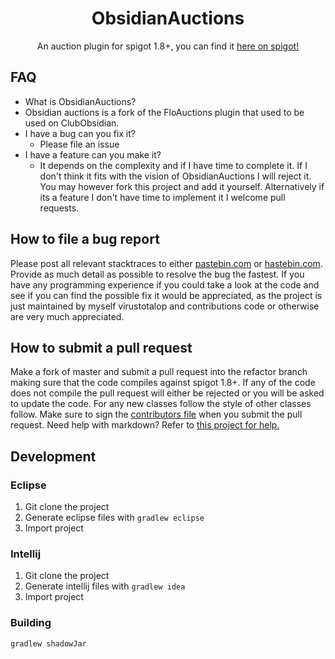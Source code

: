 <div align="center">
<h1>ObsidianAuctions</h1>

An auction plugin for spigot 1.8+, you can find it [here on spigot!](https://www.spigotmc.org/resources/obsidianauctions.5595/)
 </div>

## FAQ
* What is ObsidianAuctions?
 * Obsidian auctions is a fork of the FloAuctions plugin that used to be used on ClubObsidian.
* I have a bug can you fix it?
  * Please file an issue
* I have a feature can you make it?
  * It depends on the complexity and if I have time to complete it. If I don't think it fits with the vision of ObsidianAuctions I will reject it. You may however fork this project and add it yourself. Alternatively if its a feature I don't have time to implement it I welcome pull requests. 

## How to file a bug report
Please post all relevant stacktraces to either [pastebin.com](pastebin.com) or [hastebin.com](hastebin.com).
Provide as much detail as possible to resolve the bug the fastest.
If you have any programming experience if you could take a look at the code and see if you can find the possible fix it would be appreciated, as the project is just maintained by myself virustotalop and contributions code or otherwise are very much appreciated.

## How to submit a pull request
Make a fork of master and submit a pull request into the refactor branch making sure that the code compiles against spigot 1.8+.
If any of the code does not compile the pull request will either be rejected or you will be asked to update the code.
For any new classes follow the style of other classes follow. Make sure to sign the [contributors file](CONTRIBUTORS.md) when you submit the pull request. Need help with markdown? Refer to [this project for help.](https://github.com/adam-p/markdown-here/wiki/Markdown-Cheatsheet)


## Development

### Eclipse

1. Git clone the project
2. Generate eclipse files with `gradlew eclipse`
3. Import project

### Intellij

1. Git clone the project
2. Generate intellij files with `gradlew idea`
3. Import project

### Building

`gradlew shadowJar`
